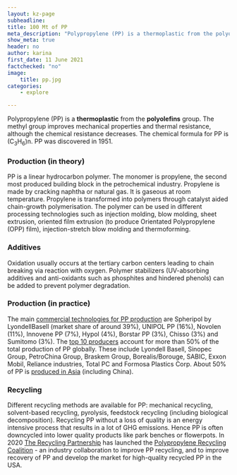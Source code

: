 ```yaml
---
layout: kz-page
subheadline:
title: 100 Mt of PP
meta_description: "Polypropylene (PP) is a thermoplastic from the polyolefins group. The methyl group improves mechanical properties and thermal resistance, although the chemical resistance decreases. It was discovered in 1951."
show_meta: true
header: no
author: karina
first_date: 11 June 2021
factchecked: "no"
image:
    title: pp.jpg
categories:
    - explore

---
```


Polypropylene (PP) is a **thermoplastic** from the **polyolefins** group.
The methyl group improves mechanical properties and thermal resistance, although the chemical resistance decreases.
The chemical formula for PP is (C<sub>3</sub>H<sub>6</sub>)n.
PP was discovered in 1951.


### Production (in theory)

PP is a linear hydrocarbon polymer.
The monomer is propylene, the second most produced building block in the petrochemical industry.
Propylene is made by cracking naphtha or natural gas.
It is gaseous at room temperature.
Propylene is transformed into polymers through catalyst aided chain-growth polymerisation.
The polymer can be used in different processing technologies such as injection molding, blow molding, sheet extrusion, oriented film extrusion (to produce Orientated Polypropylene (OPP) film), injection-stretch blow molding and thermoforming.


### Additives

Oxidation usually occurs at the tertiary carbon centers leading to chain breaking via reaction with oxygen. 
Polymer stabilizers (UV-absorbing additives and anti-oxidants such as phosphites and hindered phenols) can be added to prevent polymer degradation.



### Production (in practice)

The main [commercial technologies for PP production][1] are Spheripol by LyondellBasell (market share of around 39%), UNIPOL PP (16%), Novolen (11%), Innovene PP (7%), Hypol (4%), Borstar PP (3%), Chisso (3%) and Sumitomo (3%).
The [top 10 producers][1] account for more than 50% of the total production of PP globally.
These include Lyondell Basell, Sinopec Group, PetroChina Group, Braskem Group, Borealis/Borouge, SABIC, Exxon Mobil, Reliance industries, Total PC and Formosa Plastics Corp.
About 50% of PP is [produced in Asia][1] (including China).



<!-- 

### Properties

READ pp https://www.recycling-magazine.com/2021/07/08/recyclass-tests-functional-barriers-in-pp-containers/

Its properties are similar to PE.

Hard but still flexible, waxy surface, translucent, withstands solvents

PP is white, mechanically rugged material.
tough and flexible

PP is slightly harder and more heat resistant than PE. 
Due to the tertiary carbon atom PP is chemically less resistant than PE.

The thermal expansion of PP is very large, but somewhat less than that of PE.


Polypropylene has good resistance to fatigue


Polypropylene at room temperature is resistant to fats and almost all organic solvents, apart from strong oxidants. Non-oxidizing acids and bases can be stored in containers made of PP.


Most commercial PP has an intermediate level of crystallinity between that of LDPE and HDPE.



PP can be made translucent when uncolored but is not as readily made transparent. It is often opaque or colored using pigments. 
PP is dope-dyed; no water is used in its dyeing, in contrast with cotton.

PP resin is resistant to acid, bases and detergents. 
At room temperature, it is resistant to organic solvents.

They have low density, high softening point and offer higher rigidity and hardness. 

PE has less static charge so attract less dust than PP

The PP plastics are flexible, tough, heat resistant and provide a barrier to moisture. 






The density of PP is about 1 g/cm<sup>3</sup>, crystalline and amorphous regions differ only slightly in their density. 
The density can change significantly with the addition of fillers.






Its melting point is 130-171&#8451;.

Below 0&#8451; PP becomes brittle.

PP is liable to chain degradation from exposure to temperatures above 100&#8451;.

The flash point of a typical composition is 2601&#8451;; autoignition temperature is 3881&#8451;.

At elevated temperature, PP can be dissolved in nonpolar solvents such as xylene, tetralin and decalin.


softens at 140&#8451;

PP has higher melting point than PE





High thermal expansion coefficient limits the high-temperature applications of PP material.

PP is highly flammable and is difficult to paint as it has poor bonding properties.

They are prone to oxidation and UV degradation.

PP polymer has poor resistance to chlorinated solvents and aromatics 


















### Modifications

PP is normally tough and flexible, especially when copolymerized with ethylene.
This allows PP to be used as an engineering plastic, competing with materials such as ABS.



### Usage



* Kitchenware - microwave-safe food containers, plastic cup, baby bottles, cutlery.
* Containers - bottles for detergents and toiletries
* Automotive applications - dashboard, bumper, cladding and cushioning in vehicles. in batteries


A polyolefin is a type of polymer produced from a simple olefin (also called an alkene with the general formula CnH2n) as a monomer. For example, polyethylene is the polyolefin produced by polymerizing the olefin ethylene. Polypropylene is another common polyolefin which is made from the olefin propylene. 



face masks, filters, diapers and wipes.



PP: Packing tape, Plastic Straws, Take away tubs, Ketchup bottles, Plastic picnic ware


It is also used on large scale for clothing. PP material is majorly used in nonwovens, having maximum utilization in diapers and sanitary products as it is treated to absorb water instead of repelling. 

They have excellent aesthetic properties so are used in a lot in automotive sectors where shine and gloss are required on parts such as the bumper.

packaging, automotive, consumer goods, electrical & electronics etc.


PP polymer is one of the most versatile polymers and is used as both plastic and as fiber.

The polymer has tough characteristics like it is mechanically rugged and resistant to many chemical solvents like bases and acids. This makes polypropylene plastic ideal for various end-use industries. The main application of PP plastic is in packaging and labeling, textiles, plastic parts and reusable containers of various types.


medical applications


 Packaging, transportation, building and construction, agriculture, and household items: food packaging and containers (bottle caps, yogurt and margarine tubs, straws, food trays, microwave containers, film for sweet and snack wrappers); medicine bottles, fibers, appliances, and carpeting, stackable crates for transport and storage; water or sewage pipes; geomembrane liners used in building applications; insulation, household items including bowls, trays, combs, hairdryers; automotive parts; bank notes. PP is sometimes recycled. Will float. Is a Thermoplastic.


The properties of PP are strongly affected by its tacticity, the orientation of the methyl groups (CH
3) relative to the methyl groups in neighboring monomer units (see above). The tacticity of polypropylene can be chosen by the choice of an appropriate catalyst during the production processes.


The term tacticity describes for polypropylene how the methyl group is oriented in the polymer chain.
In isotactic polypropylene, for example, the methyl groups are oriented on one side of the carbon backbone. This arrangement creates a greater degree of crystallinity and results in a stiffer material that is more resistant to creep
 An isotactic structure leads to a semi-crystalline polymer. The higher the isotacticity (the isotactic fraction), the greater the crystallinity, and thus also the softening point, rigidity, e-modulus and hardness.[14]:22

Atactic polypropylene ( the methyl group (-CH3) is randomly aligned), on the other hand, lacks any regularity which makes it unable to crystallize and  amorphous (not crystalline). 




Atactic polypropylene has lower density, melting point and softening temperature than the crystalline types and is tacky and rubber-like at room temperature. It is a colorless, cloudy material and can be used between −15 and +120 °C. Atactic polypropylene is used as a sealant, as an insulating material for automobiles and as an additive to bitumen.[31]


Polypropylene copolymers are in use as well. A particularly important one is polypropylene random copolymer (PPR or PP-R), a random copolymer with PE used for plastic pipework. 


The large number of end-use applications for polypropylene are often possible because of the ability to tailor grades with specific molecular properties and additives during its manufacture. For example, antistatic additives can be added to help polypropylene surfaces resist dust and dirt. 



Expanded Polypropylene (EPP) is a highly versatile closed-cell bead foam that provides a unique range of properties, including outstanding energy absorption, multiple impact resistance, thermal insulation, buoyancy, water and chemical resistance, exceptionally high strength to weight ratio and 100% recyclability. EPP can be made in a wide range of densities, from 15 to 200 grams per litre, which are transformed by moulding into densities ranging from 18 to 260 grams per litre. Individual beads are fused into final product form by the steamchest moulding process resulting in a strong and lightweight shape.
https://www.bpf.co.uk/plastipedia/polymers/Expanded_Polypropylene_EPP.aspx
Thermal Insulation
Can dampen absorb or block sound. 
Expanded polypropylene (EPP) is a foam form of polypropylene. EPP has very good impact characteristics due to its low stiffness; this allows EPP to resume its shape after impacts. EPP is extensively used in model aircraft and other radio controlled vehicles by hobbyists. This is mainly due to its ability to absorb impacts, making this an ideal material for RC aircraft for beginners and amateurs. 
Unlike expanded polystyrene foam (EPS) which is friable and breaks easily on impact, EPP foam is able to absorb kinetic impacts very well without breaking, retains its original shape, and exhibits memory form characteristics which allow it to return to its original shape in a short amount of time.[61]


Biaxially oriented polypropylene (BOPP)
When polypropylene film is extruded and stretched in both the machine direction and across machine direction it is called biaxially oriented polypropylene. Two methods are widely used for producing BOPP films, namely, the tenter process and tubular process. [43] Biaxial orientation increases strength and clarity.[44] BOPP is widely used as a packaging material for packaging products such as snack foods, fresh produce and confectionery. It is easy to coat, print and laminate to give the required appearance and properties for use as a packaging material. This process is normally called converting. It is normally produced in large rolls which are slit on slitting machines into smaller rolls for use on packaging machines. 
A common application for polypropylene is as biaxially oriented polypropylene (BOPP). These BOPP sheets are used to make a wide variety of materials including clear bags. When polypropylene is biaxially oriented, it becomes crystal clear and serves as an excellent packaging material for artistic and retail products. 

BOPP (biaxially-oriented polypropylene) is a variant of polypropylene (PP).



As polypropylene is resistant to fatigue, most plastic living hinges, such as those on flip-top bottles, are made from this material. However, it is important to ensure that chain molecules are oriented across the hinge to maximise strength. 

Polypropylene is used in the manufacturing of piping systems. This material is often chosen for its resistance to corrosion and chemical leaching, its resilience against most forms of physical damage, including impact and freezing, its environmental benefits, and its ability to be joined by welding (heat fusion) rather than gluing.[46][47][48]


Many plastic items for medical or laboratory use can be made from polypropylene because it can withstand the heat in an autoclave. Its heat resistance also enables it to be used as the manufacturing material of consumer-grade kettles[citation needed]. Food containers made from it will not melt in the dishwasher, and do not melt during industrial hot filling processes. For this reason, most plastic tubs for dairy products are polypropylene sealed with aluminum foil (both heat-resistant materials). 

Polypropylene is widely used in ropes, distinctive because they are light enough to float in water


Polypropylene is also used as an alternative to polyvinyl chloride (PVC) as insulation for electrical cables


Polypropylene is most commonly used for plastic moldings, wherein it is injected into a mold while molten, forming complex shapes at relatively low cost and high volume; examples include bottle tops, bottles, and fittings. 


Polypropylene, highly colorfast, It can also be produced in sheet form, widely used for the production of stationery folders, packaging, and storage boxes. The wide color range, durability, low cost, and resistance to dirt make it ideal as a protective cover for papers and other materials.


Polypropylene fibres are used as a concrete additive to increase strength and reduce cracking and spalling.[52] In some areas susceptible to earthquakes (e.g., California), PP fibers are added with soils to improve the soil's strength and damping when constructing the foundation of structures such as buildings, bridges, etc.[53] Polypropylene fibres are also used in drywall joint compound for reinforcement. It can increase the flexibility and dimensional stability of the joint compound and reduce shrinkage and cracking when it dries. 
When the cathedral on Tenerife, La Laguna Cathedral, was repaired in 2002–2014, it turned out that the vaults and dome were in a rather bad condition. Therefore, these parts of the building were demolished, and replaced by constructions in polypropylene. This was reported as the first time this material was used in this scale in buildings.
https://onlinelibrary.wiley.com/doi/abs/10.1002/suco.201900365

Polypropylene is a major polymer used in nonwovens, with over 50% used[citation needed] for diapers or sanitary products where it is treated to absorb water (hydrophilic) 


Other non-woven uses include filters for air, gas, and liquids in which the fibers can be formed into sheets or webs that can be pleated to form cartridges or layers that filter in various efficiencies in the 0.5 to 30 micrometre range. Such applications occur in houses as water filters or in air-conditioning-type filters.

 The high surface-area and naturally oleophilic polypropylene nonwovens are ideal absorbers of oil spills with the familiar[citation needed] floating barriers near oil spills on rivers. 

Polymer banknotes are made from BOPP, where it provides a durable base and allows for the use of transparent security features by omitting opaque inks in the desired areas. 



 -->





### Recycling

Different recycling methods are available for PP: mechanical recycling, solvent-based recycling, pyrolysis, feedstock recycling (including biological decomposition). 
Recycling PP without a loss of quality is an energy intensive process that results in a lot of GHG emissions. 
Hence PP is often downcycled into lower quality products like park benches or flowerpots.
In 2020 [The Recycling Partnership][2] has launched the [Polypropylene Recycling Coalition][4] - an industry collaboration to improve PP recycling, and to improve recovery of PP and develop the market for high-quality recycled PP in the USA.






[1]: https://www.plasticsinsight.com/resin-intelligence/resin-prices/polypropylene/
[2]: https://recyclingpartnership.org/
[3]: https://www.plasticstoday.com/packaging/recycling-partnership-launches-polypropylene-recycling-coalition
[4]: https://recyclingpartnership.org/polypropylene-coalition/

